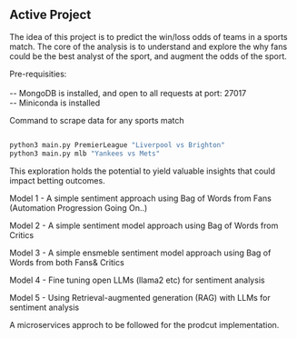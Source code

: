 ## Active Project

The idea of this project is to predict the win/loss odds of teams in a sports match. The core of the analysis is to understand and explore the why fans could be the best analyst of the sport, and augment the odds of the sport. 

Pre-requisities:<br><br>
-- MongoDB is installed, and  open to all requests at port: 27017<br>
-- Miniconda is installed <br>

Command to scrape data for any sports match 

```bash

python3 main.py PremierLeague "Liverpool vs Brighton"
python3 main.py mlb "Yankees vs Mets"
```

This exploration holds the potential to yield valuable insights that could impact betting outcomes.

Model 1 - A simple sentiment approach using Bag of Words from Fans (Automation Progression Going On..)

Model 2 - A simple sentiment model approach using Bag of Words from Critics 

Model 3 - A simple ensmeble sentiment model approach using Bag of Words from both Fans& Critics 

Model 4 - Fine tuning open LLMs (llama2 etc) for sentiment analysis

Model 5 - Using Retrieval-augmented generation (RAG) with LLMs for sentiment analysis 

A microservices approch to be followed for the prodcut implementation. 

